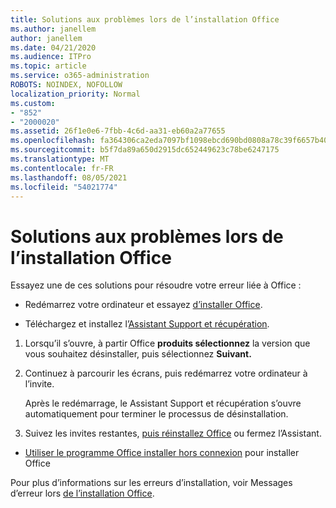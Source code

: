 ```yaml
---
title: Solutions aux problèmes lors de l’installation Office
ms.author: janellem
author: janellem
ms.date: 04/21/2020
ms.audience: ITPro
ms.topic: article
ms.service: o365-administration
ROBOTS: NOINDEX, NOFOLLOW
localization_priority: Normal
ms.custom:
- "852"
- "2000020"
ms.assetid: 26f1e0e6-7fbb-4c6d-aa31-eb60a2a77655
ms.openlocfilehash: fa364306ca2eda7097bf1098ebcd690bd0808a78c39f6657b4049b8e85897dac
ms.sourcegitcommit: b5f7da89a650d2915dc652449623c78be6247175
ms.translationtype: MT
ms.contentlocale: fr-FR
ms.lasthandoff: 08/05/2021
ms.locfileid: "54021774"
---
```

# <a name="solutions-for-issues-while-installing-office"></a>Solutions aux problèmes lors de l’installation Office

Essayez une de ces solutions pour résoudre votre erreur liée à Office :
  
- Redémarrez votre ordinateur et essayez [d’installer Office](https://portal.office.com/OLS/MySoftware.aspx).

- Téléchargez et installez l’[Assistant Support et récupération](https://aka.ms/SARA-OfficeUninstall-Alchemy).

1. Lorsqu’il s’ouvre, à partir Office **produits sélectionnez** la version que vous souhaitez désinstaller, puis sélectionnez **Suivant.**

2. Continuez à parcourir les écrans, puis redémarrez votre ordinateur à l’invite.

    Après le redémarrage, le Assistant Support et récupération s’ouvre automatiquement pour terminer le processus de désinstallation.

3. Suivez les invites restantes, [puis réinstallez Office](https://portal.office.com/OLS/MySoftware.aspx) ou fermez l’Assistant.

- [Utiliser le programme Office installer hors connexion](https://support.office.com/article/f0a85fe7-118f-41cb-a791-d59cef96ad1c?wt.mc_id=Alchemy_ClientDIA) pour installer Office

Pour plus d’informations sur les erreurs d’installation, voir Messages d’erreur lors [de l’installation Office](https://support.office.com/article/35ff2def-e0b2-4dac-9784-4cf212c1f6c2#BKMK_ErrorMessages).
  